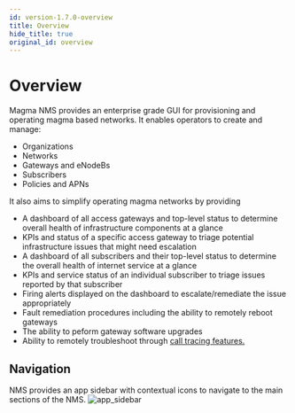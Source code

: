 ```yaml
---
id: version-1.7.0-overview
title: Overview
hide_title: true
original_id: overview
---
```


# Overview

Magma NMS provides an enterprise grade GUI for provisioning and operating magma based networks.
It enables operators to create and manage:

- Organizations
- Networks
- Gateways and eNodeBs
- Subscribers
- Policies and APNs

It also aims to simplify operating magma networks by providing

- A dashboard of all access gateways and top-level status to determine overall health of infrastructure components at a glance
- KPIs and status of a specific access gateway to triage potential infrastructure issues that might need escalation
- A dashboard of all subscribers and their top-level status to determine the overall health of internet service at a glance
- KPIs and service status of an individual subscriber to triage issues reported by that subscriber
- Firing alerts displayed on the dashboard to escalate/remediate the issue appropriately
- Fault remediation procedures including the ability to remotely reboot gateways
- The ability to peform gateway software upgrades
- Ability to remotely troubleshoot through [call tracing features.](../howtos/call_tracing)

## Navigation

NMS provides an app sidebar with contextual icons to navigate to the main sections of the NMS.
![app_sidebar](../../../docs/assets/nms/userguide/app_sidebar.png)
